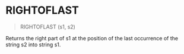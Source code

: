 # RIGHTOFLAST

> RIGHTOFLAST (s1, s2)

Returns the right part of s1 at the position of the last occurrence of the string s2 into string s1.

